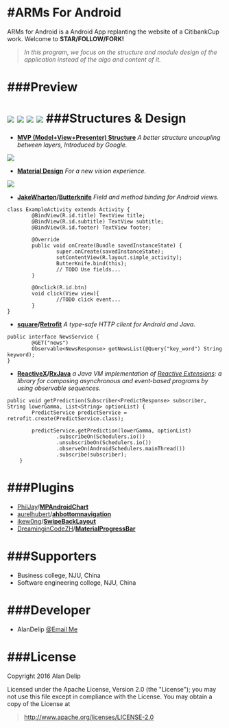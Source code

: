#ARMs For Android
============
ARMs for Android is a Android App replanting the website of a CitibankCup work.  Welcome to <b>STAR/FOLLOW/FORK!</b>

>*In this program, we focus on the structure and module design of the application instead of the algo and content of it.*

###Preview
============
![](http://upload-images.jianshu.io/upload_images/3072566-55632f8af276c8d2.png?imageMogr2/auto-orient/strip%7CimageView2/2/w/1240)
![](http://upload-images.jianshu.io/upload_images/3072566-bf72302e4fd15d4d.png?imageMogr2/auto-orient/strip%7CimageView2/2/w/1240)
![](http://upload-images.jianshu.io/upload_images/3072566-ab0922e9ca3ec474.png?imageMogr2/auto-orient/strip%7CimageView2/2/w/1240)
![](http://upload-images.jianshu.io/upload_images/3072566-43fbf23a81f83731.png?imageMogr2/auto-orient/strip%7CimageView2/2/w/1240)
###Structures & Design
============
 - <b>**[MVP (Model+View+Presenter) Structure](https://github.com/googlesamples/android-architecture)**</b>
*A better structure uncoupling between layers, Introduced by Google.*

![](http://upload-images.jianshu.io/upload_images/3072566-d6a0f682aa1e7e1d.png?imageMogr2/auto-orient/strip%7CimageView2/2/w/1240)
 - <b>[Material Design](http://www.google.com/design/spec/material-design/)</b> 
*For a new vision experience.*

![](http://upload-images.jianshu.io/upload_images/3072566-8edf225ef0bfdbc3.png?imageMogr2/auto-orient/strip%7CimageView2/2/w/1240)
 - <b>[JakeWharton](https://github.com/JakeWharton)/**[Butterknife](https://github.com/JakeWharton/butterknife)**</b>
*Field and method binding for Android views.*
```
class ExampleActivity extends Activity { 
        @BindView(R.id.title) TextView title; 
        @BindView(R.id.subtitle) TextView subtitle;
        @BindView(R.id.footer) TextView footer; 

        @Override 
        public void onCreate(Bundle savedInstanceState) { 
                super.onCreate(savedInstanceState);
                setContentView(R.layout.simple_activity);
                ButterKnife.bind(this); 
                // TODO Use fields... 
        }

        @Onclick(R.id.btn)
        void click(View view){
                //TODO click event...                
        }
}
```

 - <b>[square](https://github.com/square)/**[Retrofit](https://github.com/square/retrofit)**</b>
*A type-safe HTTP client for Android and Java.*
```
public interface NewsService {
        @GET("news")
        Observable<NewsResponse> getNewsList(@Query("key_word") String keyword);
}
```
 - <b>[ReactiveX](https://github.com/ReactiveX)/**[RxJava](https://github.com/ReactiveX/RxJava)**</b>
*a Java VM implementation of [Reactive Extensions](http://reactivex.io/): a library for composing asynchronous and event-based programs by using observable sequences.*
```
public void getPrediction(Subscriber<PredictResponse> subscriber, String lowerGamma, List<String> optionList) {
        PredictService predictService = retrofit.create(PredictService.class);

        predictService.getPrediction(lowerGamma, optionList)
                .subscribeOn(Schedulers.io())
                .unsubscribeOn(Schedulers.io())
                .observeOn(AndroidSchedulers.mainThread())
                .subscribe(subscriber);
    }
```
###Plugins
============
- [PhilJay](https://github.com/PhilJay)/**[MPAndroidChart](https://github.com/PhilJay/MPAndroidChart)** 
- [aurelhubert](https://github.com/aurelhubert)/**[ahbottomnavigation](https://github.com/aurelhubert/ahbottomnavigation)**
- [ikew0ng](https://github.com/ikew0ng)/**[SwipeBackLayout](https://github.com/ikew0ng/SwipeBackLayout)**
- [DreaminginCodeZH](https://github.com/DreaminginCodeZH)/**[MaterialProgressBar](https://github.com/DreaminginCodeZH/MaterialProgressBar)**

###Supporters
============
 - Business college, NJU, China
 - Software engineering college, NJU, China

###Developer
============
 - AlanDelip [@Email Me](mailto:141250164@smail.nju.edu.cn)

###License
============
Copyright 2016 Alan Delip

Licensed under the Apache License, Version 2.0 (the "License"); you may not use this file except in compliance with the License. You may obtain a copy of the License at

>http://www.apache.org/licenses/LICENSE-2.0